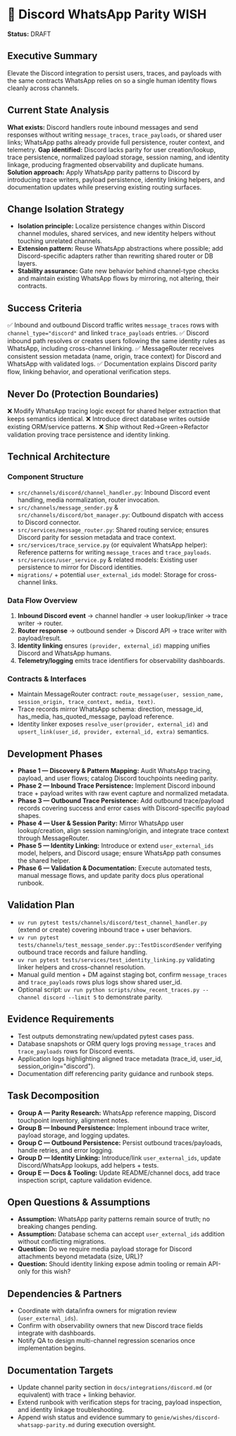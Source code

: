 # 🧞 Discord WhatsApp Parity WISH

**Status:** DRAFT

## Executive Summary
Elevate the Discord integration to persist users, traces, and payloads with the same contracts WhatsApp relies on so a single human identity flows cleanly across channels.

## Current State Analysis
**What exists:** Discord handlers route inbound messages and send responses without writing `message_traces`, `trace_payloads`, or shared user links; WhatsApp paths already provide full persistence, router context, and telemetry.
**Gap identified:** Discord lacks parity for user creation/lookup, trace persistence, normalized payload storage, session naming, and identity linkage, producing fragmented observability and duplicate humans.
**Solution approach:** Apply WhatsApp parity patterns to Discord by introducing trace writers, payload persistence, identity linking helpers, and documentation updates while preserving existing routing surfaces.

## Change Isolation Strategy
- **Isolation principle:** Localize persistence changes within Discord channel modules, shared services, and new identity helpers without touching unrelated channels.
- **Extension pattern:** Reuse WhatsApp abstractions where possible; add Discord-specific adapters rather than rewriting shared router or DB layers.
- **Stability assurance:** Gate new behavior behind channel-type checks and maintain existing WhatsApp flows by mirroring, not altering, their contracts.

## Success Criteria
✅ Inbound and outbound Discord traffic writes `message_traces` rows with `channel_type="discord"` and linked `trace_payloads` entries.
✅ Discord inbound path resolves or creates users following the same identity rules as WhatsApp, including cross-channel linking.
✅ MessageRouter receives consistent session metadata (name, origin, trace context) for Discord and WhatsApp with validated logs.
✅ Documentation explains Discord parity flow, linking behavior, and operational verification steps.

## Never Do (Protection Boundaries)
❌ Modify WhatsApp tracing logic except for shared helper extraction that keeps semantics identical.
❌ Introduce direct database writes outside existing ORM/service patterns.
❌ Ship without Red→Green→Refactor validation proving trace persistence and identity linking.

## Technical Architecture

### Component Structure
- `src/channels/discord/channel_handler.py`: Inbound Discord event handling, media normalization, router invocation.
- `src/channels/message_sender.py` & `src/channels/discord/bot_manager.py`: Outbound dispatch with access to Discord connector.
- `src/services/message_router.py`: Shared routing service; ensures Discord parity for session metadata and trace context.
- `src/services/trace_service.py` (or equivalent WhatsApp helper): Reference patterns for writing `message_traces` and `trace_payloads`.
- `src/services/user_service.py` & related models: Existing user persistence to mirror for Discord identities.
- `migrations/` + potential `user_external_ids` model: Storage for cross-channel links.

### Data Flow Overview
1. **Inbound Discord event** → channel handler → user lookup/linker → trace writer → router.
2. **Router response** → outbound sender → Discord API → trace writer with payload/result.
3. **Identity linking** ensures `(provider, external_id)` mapping unifies Discord and WhatsApp humans.
4. **Telemetry/logging** emits trace identifiers for observability dashboards.

### Contracts & Interfaces
- Maintain MessageRouter contract: `route_message(user, session_name, session_origin, trace_context, media, text)`.
- Trace records mirror WhatsApp schema: direction, message_id, has_media, has_quoted_message, payload reference.
- Identity linker exposes `resolve_user(provider, external_id)` and `upsert_link(user_id, provider, external_id, extra)` semantics.

## Development Phases
- **Phase 1 — Discovery & Pattern Mapping:** Audit WhatsApp tracing, payload, and user flows; catalog Discord touchpoints needing parity.
- **Phase 2 — Inbound Trace Persistence:** Implement Discord inbound trace + payload writes with raw event capture and normalized metadata.
- **Phase 3 — Outbound Trace Persistence:** Add outbound trace/payload records covering success and error cases with Discord-specific payload shapes.
- **Phase 4 — User & Session Parity:** Mirror WhatsApp user lookup/creation, align session naming/origin, and integrate trace context through MessageRouter.
- **Phase 5 — Identity Linking:** Introduce or extend `user_external_ids` model, helpers, and Discord usage; ensure WhatsApp path consumes the shared helper.
- **Phase 6 — Validation & Documentation:** Execute automated tests, manual message flows, and update parity docs plus operational runbook.

## Validation Plan
- `uv run pytest tests/channels/discord/test_channel_handler.py` (extend or create) covering inbound trace + user behaviors.
- `uv run pytest tests/channels/test_message_sender.py::TestDiscordSender` verifying outbound trace records and failure handling.
- `uv run pytest tests/services/test_identity_linking.py` validating linker helpers and cross-channel resolution.
- Manual guild mention + DM against staging bot, confirm `message_traces` and `trace_payloads` rows plus logs show shared user_id.
- Optional script: `uv run python scripts/show_recent_traces.py --channel discord --limit 5` to demonstrate parity.

## Evidence Requirements
- Test outputs demonstrating new/updated pytest cases pass.
- Database snapshots or ORM query logs proving `message_traces` and `trace_payloads` rows for Discord events.
- Application logs highlighting aligned trace metadata (trace_id, user_id, session_origin="discord").
- Documentation diff referencing parity guidance and runbook steps.

## Task Decomposition
- **Group A — Parity Research:** WhatsApp reference mapping, Discord touchpoint inventory, alignment notes.
- **Group B — Inbound Persistence:** Implement inbound trace writer, payload storage, and logging updates.
- **Group C — Outbound Persistence:** Persist outbound traces/payloads, handle retries, and error logging.
- **Group D — Identity Linking:** Introduce/link `user_external_ids`, update Discord/WhatsApp lookups, add helpers + tests.
- **Group E — Docs & Tooling:** Update README/channel docs, add trace inspection script, capture validation evidence.

## Open Questions & Assumptions
- **Assumption:** WhatsApp parity patterns remain source of truth; no breaking changes pending.
- **Assumption:** Database schema can accept `user_external_ids` addition without conflicting migrations.
- **Question:** Do we require media payload storage for Discord attachments beyond metadata (size, URL)?
- **Question:** Should identity linking expose admin tooling or remain API-only for this wish?

## Dependencies & Partners
- Coordinate with data/infra owners for migration review (`user_external_ids`).
- Confirm with observability owners that new Discord trace fields integrate with dashboards.
- Notify QA to design multi-channel regression scenarios once implementation begins.

## Documentation Targets
- Update channel parity section in `docs/integrations/discord.md` (or equivalent) with trace + linking behavior.
- Extend runbook with verification steps for tracing, payload inspection, and identity linkage troubleshooting.
- Append wish status and evidence summary to `genie/wishes/discord-whatsapp-parity.md` during execution oversight.

